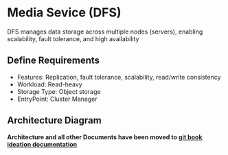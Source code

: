 # Media Sevice (DFS)

DFS manages data storage across multiple nodes (servers), enabling scalability, fault tolerance, and high availability

## **Define Requirements**

* Features: Replication, fault tolerance, scalability, read/write consistency
* Workload: Read-heavy
* Storage Type: Object storage
* EntryPoint: Cluster Manager

## **Architecture Diagram**

**Architecture and all other Documents have been moved to [git book ideation documentation
](https://dipghoshraj.gitbook.io/dipghoshraj-docs/media-service)**

<!-- protoc --go-grpc_out=. --go-grpc_opt=paths=source_relative file-service-nodes\domain\proto\storage.proto -->
